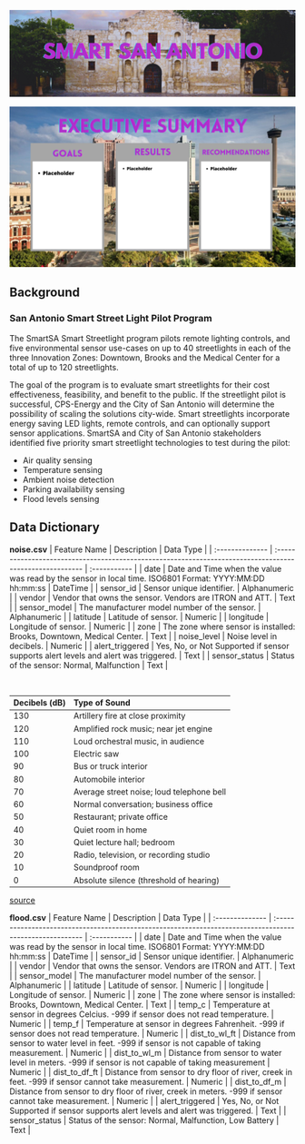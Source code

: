 ![header](./visuals/header.png)

![exec-summary](./visuals/executive_summary.png)

## Background

### San Antonio Smart Street Light Pilot Program

The SmartSA Smart Streetlight program pilots remote lighting controls, and five environmental sensor use-cases on up to 40 streetlights in each of the three Innovation Zones: Downtown, Brooks and the Medical Center for a total of up to 120 streetlights.

The goal of the program is to evaluate smart streetlights for their cost effectiveness, feasibility, and benefit to the public. If the streetlight pilot is successful, CPS-Energy and the City of San Antonio will determine the possibility of scaling the solutions city-wide. Smart streetlights incorporate energy saving LED lights, remote controls, and can optionally support sensor applications. SmartSA and City of San Antonio stakeholders identified five priority smart streetlight technologies to test during the pilot:
- Air quality sensing
- Temperature sensing
- Ambient noise detection
- Parking availability sensing
- Flood levels sensing


## Data Dictionary
**noise.csv**
| Feature Name    | Description                                                                                              | Data Type    |
| :-------------- | :------------------------------------------------------------------------------------------------------- | :----------- |
| date            | Date and Time when the value was read by the sensor in local time. ISO6801 Format: YYYY:MM:DD hh:mm:ss   | DateTime     |
| sensor_id       | Sensor unique identifier.                                                                                | Alphanumeric |
| vendor          | Vendor that owns the sensor. Vendors are ITRON and ATT.                                                  | Text         |
| sensor_model    | The manufacturer model number of the sensor.                                                             | Alphanumeric |
| latitude        | Latitude of sensor.                                                                                      | Numeric      |
| longitude       | Longitude of sensor.                                                                                     | Numeric      |
| zone            | The zone where sensor is installed: Brooks, Downtown, Medical Center.                                    | Text         |
| noise_level     | Noise level in decibels.                                                                                 | Numeric      |
| alert_triggered | Yes, No, or Not Supported if sensor supports alert levels and alert was triggered.                       | Text         |
| sensor_status   | Status of the sensor: Normal, Malfunction                                                                | Text         |

<br>

| Decibels (dB) | Type of Sound                                    |
| :------- | :---------------------------------------------------- |
| 130      | Artillery fire at close proximity                     |
| 120      | Amplified rock music; near jet engine                 |
| 110      | Loud orchestral music, in audience                    |
| 100      | Electric saw                                          |
| 90       | Bus or truck interior                                 |
| 80       | Automobile interior                                   |
| 70       | Average street noise; loud telephone bell             |
| 60       | Normal conversation; business office                  |
| 50       | Restaurant; private office                            |
| 40       | Quiet room in home                                    |
| 30       | Quiet lecture hall; bedroom                           |
| 20       | Radio, television, or recording studio                |
| 10       | Soundproof room                                       |
| 0        | Absolute silence (threshold of hearing)               |

[source](https://www.britannica.com/science/sound-physics/The-decibel-scale)

**flood.csv**
| Feature Name    | Description                                                                                              | Data Type    |
| :-------------- | :------------------------------------------------------------------------------------------------------- | :----------- |
| date            | Date and Time when the value was read by the sensor in local time. ISO6801 Format: YYYY:MM:DD hh:mm:ss   | DateTime     |
| sensor_id       | Sensor unique identifier.                                                                                | Alphanumeric |
| vendor          | Vendor that owns the sensor. Vendors are ITRON and ATT.                                                  | Text         |
| sensor_model    | The manufacturer model number of the sensor.                                                             | Alphanumeric |
| latitude        | Latitude of sensor.                                                                                      | Numeric      |
| longitude       | Longitude of sensor.                                                                                     | Numeric      |
| zone            | The zone where sensor is installed: Brooks, Downtown, Medical Center.                                    | Text         |
| temp_c          | Temperature at sensor in degrees Celcius. -999 if sensor does not read temperature.                      | Numeric      |
| temp_f          | Temperature at sensor in degrees Fahrenheit. -999 if sensor does not read temperature.                   | Numeric      |
| dist_to_wl_ft   | Distance from sensor to water level in feet. -999 if sensor is not capable of taking measurement.        | Numeric      |
| dist_to_wl_m    | Distance from sensor to water level in meters. -999 if sensor is not capable of taking measurement       | Numeric      |
| dist_to_df_ft   | Distance from sensor to dry floor of river, creek in feet. -999 if sensor cannot take measurement.       | Numeric      |
| dist_to_df_m    | Distance from sensor to dry floor of river, creek in meters. -999 if sensor cannot take measurement.     | Numeric      |
| alert_triggered | Yes, No, or Not Supported if sensor supports alert levels and alert was triggered.                       | Text         |
| sensor_status   | Status of the sensor: Normal, Malfunction, Low Battery                                                   | Text         |